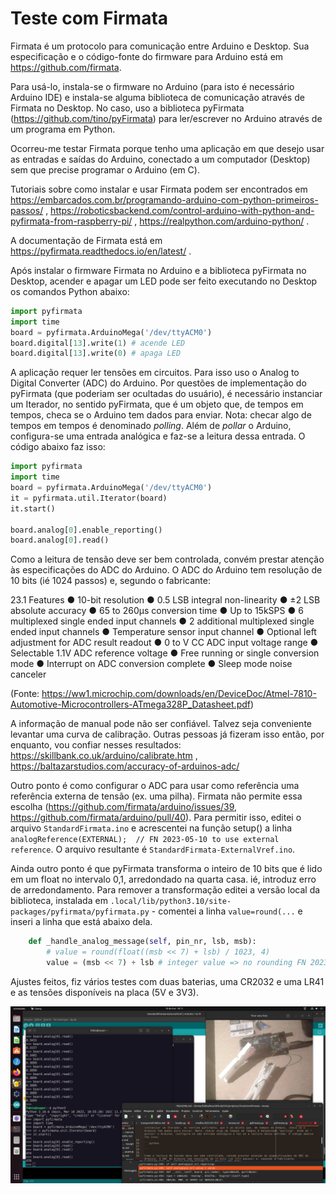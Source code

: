 # Teste com Firmata

Firmata é um protocolo para comunicação entre Arduino e Desktop. Sua especificação e o código-fonte do firmware para Arduino está em https://github.com/firmata.

Para usá-lo, instala-se o firmware no Arduino (para isto é necessário Arduino IDE) e instala-se alguma biblioteca de comunicação através de Firmata no Desktop. No caso, uso a biblioteca pyFirmata (https://github.com/tino/pyFirmata) para ler/escrever no Arduino através de um programa em Python.

Ocorreu-me testar Firmata porque tenho uma aplicação em que desejo usar as entradas e saídas do Arduino, conectado a um computador (Desktop) sem que precise programar o Arduino (em C).

Tutoriais sobre como instalar e usar Firmata podem ser encontrados em https://embarcados.com.br/programando-arduino-com-python-primeiros-passos/ , https://roboticsbackend.com/control-arduino-with-python-and-pyfirmata-from-raspberry-pi/ , https://realpython.com/arduino-python/ .

A documentação de Firmata está em https://pyfirmata.readthedocs.io/en/latest/ .

Após instalar o firmware Firmata no Arduino e a biblioteca pyFirmata no Desktop, acender e apagar um LED pode ser feito executando no Desktop os comandos Python abaixo:

```python
import pyfirmata
import time
board = pyfirmata.ArduinoMega('/dev/ttyACM0')
board.digital[13].write(1) # acende LED
board.digital[13].write(0) # apaga LED

```

A aplicação requer ler tensões em circuitos. Para isso uso o Analog to Digital Converter (ADC) do Arduino. Por questões de implementação do pyFirmata (que poderiam ser ocultadas do usuário), é necessário instanciar um Iterador, no sentido pyFirmata, que é um objeto que, de tempos em tempos, checa se o Arduino tem dados para enviar. Nota: checar algo de tempos em tempos é denominado *polling*. Além de *pollar* o Arduino, configura-se uma entrada analógica e faz-se a leitura dessa entrada. O código abaixo faz isso:
 
```python
import pyfirmata
import time
board = pyfirmata.ArduinoMega('/dev/ttyACM0')
it = pyfirmata.util.Iterator(board)
it.start()

board.analog[0].enable_reporting()
board.analog[0].read()

```

Como a leitura de tensão deve ser bem controlada, convém prestar atenção às especificações do ADC do Arduino. O ADC do Arduino tem resolução de 10 bits (ié 1024 passos) e, segundo o fabricante:

23.1 Features
● 10-bit resolution
● 0.5 LSB integral non-linearity
● ±2 LSB absolute accuracy
● 65 to 260μs conversion time
● Up to 15kSPS
● 6 multiplexed single ended input channels
● 2 additional multiplexed single ended input channels
● Temperature sensor input channel
● Optional left adjustment for ADC result readout
● 0 to V CC ADC input voltage range
● Selectable 1.1V ADC reference voltage
● Free running or single conversion mode
● Interrupt on ADC conversion complete
● Sleep mode noise canceler

(Fonte: https://ww1.microchip.com/downloads/en/DeviceDoc/Atmel-7810-Automotive-Microcontrollers-ATmega328P_Datasheet.pdf)

A informação de manual pode não ser confiável. Talvez seja conveniente levantar uma curva de calibração. Outras pessoas já fizeram isso então, por enquanto, vou confiar nesses resultados: https://skillbank.co.uk/arduino/calibrate.htm , https://baltazarstudios.com/accuracy-of-arduinos-adc/

Outro ponto é como configurar o ADC para usar como referência uma referência externa de tensão (ex. uma pilha). Firmata não permite essa escolha (https://github.com/firmata/arduino/issues/39, https://github.com/firmata/arduino/pull/40). Para permitir isso, editei o arquivo `StandardFirmata.ino` e acrescentei na função setup() a linha `  analogReference(EXTERNAL);  // FN 2023-05-10 to use external reference`. O arquivo resultante é `StandardFirmata-ExternalVref.ino`.

Ainda outro ponto é que pyFirmata transforma o inteiro de 10 bits que é lido em um float no intervalo 0,1, arredondado na quarta casa. ié, introduz erro de arredondamento. Para remover a transformação editei a versão local da biblioteca, instalada em `.local/lib/python3.10/site-packages/pyfirmata/pyfirmata.py` - comentei a linha `value=round(...` e inseri a linha que está abaixo dela.

```python
    def _handle_analog_message(self, pin_nr, lsb, msb):
        # value = round(float((msb << 7) + lsb) / 1023, 4)
        value = (msb << 7) + lsb # integer value => no rounding FN 2023-05-10

```

Ajustes feitos, fiz vários testes com duas baterias, uma CR2032 e uma LR41 e as tensões disponíveis na placa (5V e 3V3).

![](./Firmata-2023-05-10-18-11-51.png)


